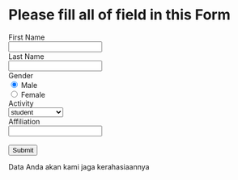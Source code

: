# Please fill all of field in this Form
<form>
First Name<br>
<input type="text" name="firstname">
<br>
Last Name<br>
<input type="text" name="lastname">
<br>
Gender<br>
<input type="radio" name="gender" value="male" checked> Male<br>
  <input type="radio" name="gender" value="female"> Female<br>
  Activity<br>
  <select name="activity">
    <option value="student">student</option>
    <option value="freelance">freelance</option>
    <option value="worker">worker</option>
    <option value="bussinessman">bussinessman</option>
    <option value="other">other</option>
      </select>
      <br>
    Affiliation<br>
    <input type="text" name="Affiliation">
  <br><br>
  <input type="submit" value="Submit">
 </form>
<p>Data Anda akan kami jaga kerahasiaannya</p>
